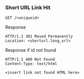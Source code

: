 ### Short URL Link Hit

```
GET /<uniqueid>
```

Response

```
HTTP/1.1 301 Moved Permanently
Location: <shorturl.long_url>
```

Response if id not found

```
HTTP/1.1 400 Not Found
Content-Type: text/html

<insert link not found HTML here>
```
